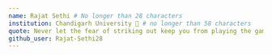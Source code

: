 ```yaml
---
name: Rajat Sethi # No longer than 28 characters
institution: Chandigarh University 🚩 # no longer than 58 characters
quote: Never let the fear of striking out keep you from playing the game. # no longer than 100 characters, avoid using quotes(") to guarantee the format remains the same.
github_user: Rajat-Sethi28 
---
```

